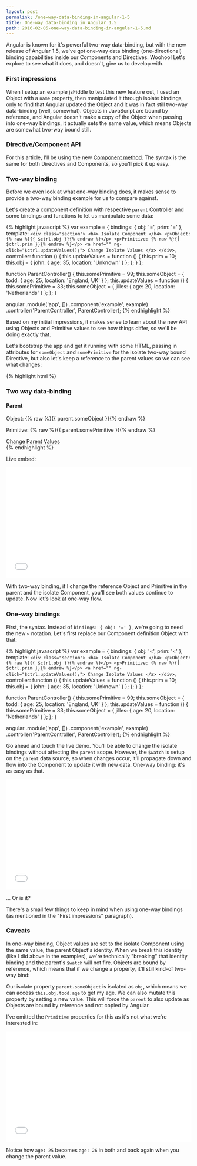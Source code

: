 ```yaml
---
layout: post
permalink: /one-way-data-binding-in-angular-1-5
title: One-way data-binding in Angular 1.5
path: 2016-02-05-one-way-data-binding-in-angular-1-5.md
---
```


Angular is known for it's powerful two-way data-binding, but with the new release of Angular 1.5, we've got one-way data binding (one-directional) binding capabilities inside our Components and Directives. Woohoo! Let's explore to see what it does, and doesn't, give us to develop with.

### First impressions

When I setup an example jsFiddle to test this new feature out, I used an Object with a `name` property, then manipulated it through isolate bindings, only to find that Angular updated the Object and it was in fact still two-way data-binding (well, somewhat). Objects in JavaScript are bound by reference, and Angular doesn't make a copy of the Object when passing into one-way bindings, it actually sets the same value, which means Objects are somewhat two-way bound still.

### Directive/Component API

For this article, I'll be using the new [Component method](/exploring-the-angular-1-5-component-method). The syntax is the same for both Directives and Components, so you'll pick it up easy.

### Two-way binding

Before we even look at what one-way binding does, it makes sense to provide a two-way binding example for us to compare against.

Let's create a component definition with respective `parent` Controller and some bindings and functions to let us manipulate some data:

{% highlight javascript %}
var example = {
  bindings: {
    obj: '=',
    prim: '='
  },
  template: `
    <div class="section">
      <h4>
        Isolate Component
      </h4>
      <p>Object: {% raw %}{{ $ctrl.obj }}{% endraw %}</p>
      <p>Primitive: {% raw %}{{ $ctrl.prim }}{% endraw %}</p>
      <a href="" ng-click="$ctrl.updateValues();">
        Change Isolate Values
      </a>
    </div>
  `,
  controller: function () {
    this.updateValues = function () {
      this.prim = 10;
      this.obj = {
        john: {
          age: 35,
          location: 'Unknown'
        }
      };
    };
  }
};

function ParentController() {
  this.somePrimitive = 99;
  this.someObject = {
    todd: {
      age: 25,
      location: 'England, UK'
    }
  };
  this.updateValues = function () {
    this.somePrimitive = 33;
    this.someObject = {
      jilles: {
        age: 20,
        location: 'Netherlands'
      }
    };
  };
}

angular
  .module('app', [])
  .component('example', example)
  .controller('ParentController', ParentController);
{% endhighlight %}

Based on my initial impressions, it makes sense to learn about the new API using Objects and Primitive values to see how things differ, so we'll be doing exactly that.

Let's bootstrap the app and get it running with some HTML, passing in attributes for `someObject` and `somePrimitive` for the isolate two-way bound Directive, but also let's keep a reference to the parent values so we can see what changes:

{% highlight html %}
<div ng-app="app">
  <div ng-controller="ParentController as parent">
    <h3>
      Two way data-binding
    </h3>
    <div class="section">
      <h4>
        Parent
      </h4>
      <p>
        Object: {% raw %}{{ parent.someObject }}{% endraw %}
      </p>
      <p>
        Primitive: {% raw %}{{ parent.somePrimitive }}{% endraw %}
      </p>
      <a href="" ng-click="parent.updateValues();">
        Change Parent Values
      </a>
    </div>
    <example obj="parent.someObject" prim="parent.somePrimitive"></example>
  </div>
</div>
{% endhighlight %}

Live embed:

<iframe width="100%" height="300" src="//jsfiddle.net/toddmotto/sdxuc80o/embedded/result,js,html" allowfullscreen="allowfullscreen" frameborder="0"></iframe>

With two-way binding, if I change the reference Object and Primitive in the parent and the isolate Component, you'll see both values continue to update. Now let's look at one-way flow.

### One-way bindings

First, the syntax. Instead of `bindings: { obj: '=' }`, we're going to need the new `<` notation. Let's first replace our Component definition Object with that:

{% highlight javascript %}
var example = {
  bindings: {
    obj: '<',
    prim: '<'
  },
  template: `
    <div class="section">
      <h4>
        Isolate Component
      </h4>
      <p>Object: {% raw %}{{ $ctrl.obj }}{% endraw %}</p>
      <p>Primitive: {% raw %}{{ $ctrl.prim }}{% endraw %}</p>
      <a href="" ng-click="$ctrl.updateValues();">
        Change Isolate Values
      </a>
    </div>
  `,
  controller: function () {
    this.updateValues = function () {
      this.prim = 10;
      this.obj = {
        john: {
          age: 35,
          location: 'Unknown'
        }
      };
    };
  }
};

function ParentController() {
  this.somePrimitive = 99;
  this.someObject = {
    todd: {
      age: 25,
      location: 'England, UK'
    }
  };
  this.updateValues = function () {
    this.somePrimitive = 33;
    this.someObject = {
      jilles: {
        age: 20,
        location: 'Netherlands'
      }
    };
  };
}

angular
  .module('app', [])
  .component('example', example)
  .controller('ParentController', ParentController);
{% endhighlight %}

Go ahead and touch the live demo. You'll be able to change the isolate bindings without affecting the `parent` scope. However, the `$watch` is setup on the `parent` data source, so when changes occur, it'll propagate down and flow into the Component to update it with new data. One-way binding: it's as easy as that.

<iframe width="100%" height="300" src="//jsfiddle.net/toddmotto/wauana12/embedded/result,js,html" allowfullscreen="allowfullscreen" frameborder="0"></iframe>

... Or is it?

There's a small few things to keep in mind when using one-way bindings (as mentioned in the "First impressions" paragraph).

### Caveats

In one-way binding, Object values are set to the isolate Component using the same value, the parent Object's identity. When we break this identity (like I did above in the examples), we're technically "breaking" that identity binding and the parent's `$watch` will not fire. Objects are bound by reference, which means that if we change a property, it'll still kind-of two-way bind:

Our isolate property `parent.someObject` is isolated as `obj`, which means we can access `this.obj.todd.age` to get my age. We can also mutate this property by setting a new value. This will force the `parent` to also update as Objects are bound by reference and not copied by Angular.

I've omitted the `Primitive` properties for this as it's not what we're interested in:

<iframe width="100%" height="300" src="//jsfiddle.net/toddmotto/zenbyrcb/embedded/result,js,html" allowfullscreen="allowfullscreen" frameborder="0"></iframe>

Notice how `age: 25` becomes `age: 26` in both and back again when you change the parent value.
